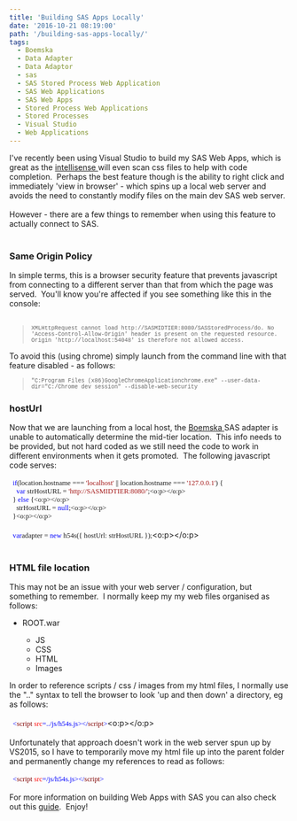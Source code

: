 ```yaml
---
title: 'Building SAS Apps Locally'
date: '2016-10-21 08:19:00'
path: '/building-sas-apps-locally/'
tags:
  - Boemska
  - Data Adapter
  - Data Adaptor
  - sas
  - SAS Stored Process Web Application
  - SAS Web Applications
  - SAS Web Apps
  - Stored Process Web Applications
  - Stored Processes
  - Visual Studio
  - Web Applications
---
```


I've recently been using Visual Studio to build my SAS Web Apps, which is great as the <a href="https://en.wikipedia.org/wiki/Intelligent_code_completion" target="_blank">intellisense </a>will even scan css files to help with code completion. &nbsp;Perhaps the best feature though is the ability to right click and immediately 'view in browser' - which spins up a local web server and avoids the need to constantly modify files on the main dev SAS web server.<br /><br />However - there are a few things to remember when using this feature to actually connect to SAS.<br /><br /><h3>Same Origin Policy</h3>In simple terms, this is a browser security feature that prevents javascript from connecting to a different server than that from which the page was served. &nbsp;You'll know you're affected if you see something like this in the console:<br /><br /><blockquote><span style="font-family: &quot;courier new&quot; , &quot;courier&quot; , monospace; font-size: x-small;">XMLHttpRequest cannot load http://SASMIDTIER:8080/SASStoredProcess/do. No 'Access-Control-Allow-Origin' header is present on the requested resource. Origin 'http://localhost:54048' is therefore not allowed access.</span></blockquote>To avoid this (using chrome) simply launch from the command line with that feature disabled - as follows:<br /><blockquote><span style="font-family: &quot;courier new&quot; , &quot;courier&quot; , monospace; font-size: x-small;">"C:Program Files (x86)GoogleChromeApplicationchrome.exe" --user-data-dir="C:/Chrome dev session" --disable-web-security</span></blockquote><h3>hostUrl</h3>Now that we are launching from a local host, the <a href="http://boemskats.com/" target="_blank">Boemska </a>SAS adapter is unable to automatically determine the mid-tier location. &nbsp;This info needs to be provided, but not hard coded as we still need the code to work in different environments when it gets promoted. &nbsp;The following javascript code serves:<br /><br /><div style="line-height: normal; margin-bottom: .0001pt; margin-bottom: 0cm; mso-layout-grid-align: none; text-autospace: none;"><span style="font-family: &quot;consolas&quot;; font-size: 9.5pt;">&nbsp;&nbsp;</span><span style="color: blue; font-family: &quot;consolas&quot;; font-size: 9.5pt;">if</span><span style="font-family: &quot;consolas&quot;; font-size: 9.5pt;">(location.hostname === </span><span style="color: #a31515; font-family: &quot;consolas&quot;; font-size: 9.5pt;">'localhost'&nbsp;</span><span style="font-family: &quot;consolas&quot;; font-size: 9.5pt;">||&nbsp;</span><span style="font-family: &quot;consolas&quot;; font-size: 9.5pt;">location.hostname ===&nbsp;</span><span style="color: #a31515; font-family: &quot;consolas&quot;; font-size: 9.5pt;">'127.0.0.1'</span><span style="font-family: consolas; font-size: 9.5pt;">) {</span></div><div style="line-height: normal; margin-bottom: .0001pt; margin-bottom: 0cm; mso-layout-grid-align: none; text-autospace: none;"><span style="font-family: &quot;consolas&quot;; font-size: 9.5pt;">&nbsp;&nbsp;&nbsp; </span><span style="color: blue; font-family: &quot;consolas&quot;; font-size: 9.5pt;">var</span><span style="font-family: &quot;consolas&quot;; font-size: 9.5pt;"> strHostURL = </span><span style="color: #a31515; font-family: &quot;consolas&quot;; font-size: 9.5pt;">'http://SASMIDTIER:8080/'</span><span style="font-family: &quot;consolas&quot;; font-size: 9.5pt;">;<o:p></o:p></span></div><div style="line-height: normal; margin-bottom: .0001pt; margin-bottom: 0cm; mso-layout-grid-align: none; text-autospace: none;"><span style="font-family: &quot;consolas&quot;; font-size: 9.5pt;">&nbsp; } </span><span style="color: blue; font-family: &quot;consolas&quot;; font-size: 9.5pt;">else</span><span style="font-family: &quot;consolas&quot;; font-size: 9.5pt;"> {<o:p></o:p></span></div><div style="line-height: normal; margin-bottom: .0001pt; margin-bottom: 0cm; mso-layout-grid-align: none; text-autospace: none;"><span style="font-family: &quot;consolas&quot;; font-size: 9.5pt;">&nbsp;&nbsp;&nbsp; strHostURL = </span><span style="color: blue; font-family: &quot;consolas&quot;; font-size: 9.5pt;">null</span><span style="font-family: &quot;consolas&quot;; font-size: 9.5pt;">;<o:p></o:p></span></div><div style="line-height: normal; margin-bottom: .0001pt; margin-bottom: 0cm; mso-layout-grid-align: none; text-autospace: none;"><span style="font-family: &quot;consolas&quot;; font-size: 9.5pt;">&nbsp; }<o:p></o:p></span></div><br /><div><span style="font-family: &quot;consolas&quot;; font-size: 9.5pt; line-height: 115%;">&nbsp; </span><span style="color: blue; font-family: &quot;consolas&quot;; font-size: 9.5pt; line-height: 115%;">var</span><span style="font-family: &quot;consolas&quot;; font-size: 9.5pt; line-height: 115%;">adapter = </span><span style="color: blue; font-family: &quot;consolas&quot;; font-size: 9.5pt; line-height: 115%;">new</span><span style="font-family: &quot;consolas&quot;; font-size: 9.5pt; line-height: 115%;"> h54s({ hostUrl: strHostURL });</span><o:p></o:p></div><br /><h3>HTML file location</h3><div>This may not be an issue with your web server / configuration, but something to remember. &nbsp;I normally keep my my web files organised as follows:</div><div><ul><li><span style="font-family: inherit;">ROOT.war</span></li><ul><li><span style="font-family: inherit;">JS</span></li><li><span style="font-family: inherit;">CSS</span></li><li><span style="font-family: inherit;">HTML</span></li><li><span style="font-family: inherit;">Images</span></li></ul></ul><div>In order to reference scripts / css / images from my html files, I normally use the ".." syntax to tell the browser to look 'up and then down' a directory, eg as follows:</div></div><div><br /></div><div><div><span style="font-family: &quot;consolas&quot;; font-size: 9.5pt; line-height: 115%;">&nbsp;&nbsp;</span><span style="color: blue; font-family: &quot;consolas&quot;; font-size: 9.5pt; line-height: 115%;">&lt;</span><span style="color: maroon; font-family: &quot;consolas&quot;; font-size: 9.5pt; line-height: 115%;">script</span><span style="font-family: &quot;consolas&quot;; font-size: 9.5pt; line-height: 115%;"> </span><span style="color: red; font-family: &quot;consolas&quot;; font-size: 9.5pt; line-height: 115%;">src</span><span style="color: blue; font-family: &quot;consolas&quot;; font-size: 9.5pt; line-height: 115%;">=../js/h54s.js&gt;&lt;/</span><span style="color: maroon; font-family: &quot;consolas&quot;; font-size: 9.5pt; line-height: 115%;">script</span><span style="color: blue; font-family: &quot;consolas&quot;; font-size: 9.5pt; line-height: 115%;">&gt;</span><o:p></o:p></div><span style="white-space: pre-wrap;"></span></div><div><br /></div><div>Unfortunately that approach doesn't work in the web server spun up by VS2015, so I have to temporarily move my html file up into the parent folder and permanently change my references to read as follows:</div><div><br /></div><div><span style="font-family: &quot;consolas&quot;; font-size: 9.5pt; line-height: 14.5667px;">&nbsp;&nbsp;</span><span style="color: blue; font-family: &quot;consolas&quot;; font-size: 9.5pt; line-height: 14.5667px;">&lt;</span><span style="color: maroon; font-family: &quot;consolas&quot;; font-size: 9.5pt; line-height: 14.5667px;">script</span><span style="font-family: &quot;consolas&quot;; font-size: 9.5pt; line-height: 14.5667px;">&nbsp;</span><span style="color: red; font-family: &quot;consolas&quot;; font-size: 9.5pt; line-height: 14.5667px;">src</span><span style="color: blue; font-family: &quot;consolas&quot;; font-size: 9.5pt; line-height: 14.5667px;">=/js/h54s.js&gt;&lt;/</span><span style="color: maroon; font-family: &quot;consolas&quot;; font-size: 9.5pt; line-height: 14.5667px;">script</span><span style="color: blue; font-family: &quot;consolas&quot;; font-size: 9.5pt; line-height: 14.5667px;">&gt;</span></div><div><br /></div><div>For more information on building Web Apps with SAS you can also check out this <a href="http://rawsas.blogspot.co.uk/2015/12/building-web-apps-with-sas.html" target="_blank">guide</a>. &nbsp;Enjoy!</div>
